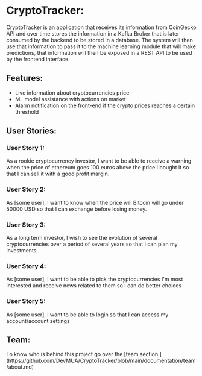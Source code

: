 <h1>CryptoTracker:</h1>

CryptoTracker is an application that receives its information from CoinGecko API and over time stores the information in a Kafka Broker that is later consumed by the backend to be
stored in a database. The system will then use that information to pass it to the machine learning module that will make predictions, that information will then be exposed in a REST API
to be used by the frontend interface.

<h2>Features:</h2>
<ul>
  <li>Live information about cryptocurrencies price</li>
  <li>ML model assistance with actions on market</li>
  <li>Alarm notification on the front-end if the crypto prices reaches a certain threshold</li>
</ul>

<h2>User Stories:</h2>
<h3>User Story 1:</h3>
<p>As a rookie cryptocurrency investor, I want to be able to receive a warning when the price of ethereum goes 100 euros above the price I bought it so that I can sell it with a good profit margin.</p>
<h3>User Story 2:</h3>
<p>As [some user], I want to know when the price will Bitcoin will go under 50000 USD so that I can exchange before losing money.</p>
<h3>User Story 3:</h3>
<p>As a long term investor, I wish to see the evolution of several cryptocurrencies over a period of several years so that I can plan my investments.</p>
<h3>User Story 4:</h3>
<p>As [some user], I want to be able to pick the cryptocurrencies I'm most interested and receive news related to them so I can do better choices</p>
<h3>User Story 5:</h3>
<p>As [some user], I want to be able to login so that I can access my account/account settings</p>



<h2>Team:</h2>
To know who is behind this project go over the [team section.](https://github.com/DevMUA/CryptoTracker/blob/main/documentation/team/about.md)
